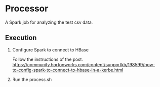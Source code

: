 # Processor


A Spark job for analyzing the test csv data.

## Execution

1. Configure Spark to connect to HBase

    Follow the instructions of the post. https://community.hortonworks.com/content/supportkb/198599/how-to-config-spark-to-connect-to-hbase-in-a-kerbe.html
    
3. Run the process.sh
